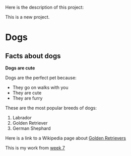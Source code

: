 Here is the description of this project:  

This is a new project. 

# Dogs

## Facts about dogs

**Dogs are cute** 

Dogs are the perfect pet because: 
- They go on walks with you 
- They are cute 
- They are furry 

These are the most popular breeds of dogs: 
1. Labrador 
2. Golden Retriever 
3. German Shephard 

Here is a link to a Wikipedia page about [Golden Retrievers](https://en.wikipedia.org/wiki/Golden_Retriever)

This is my work from [week 7](assignment.html)

